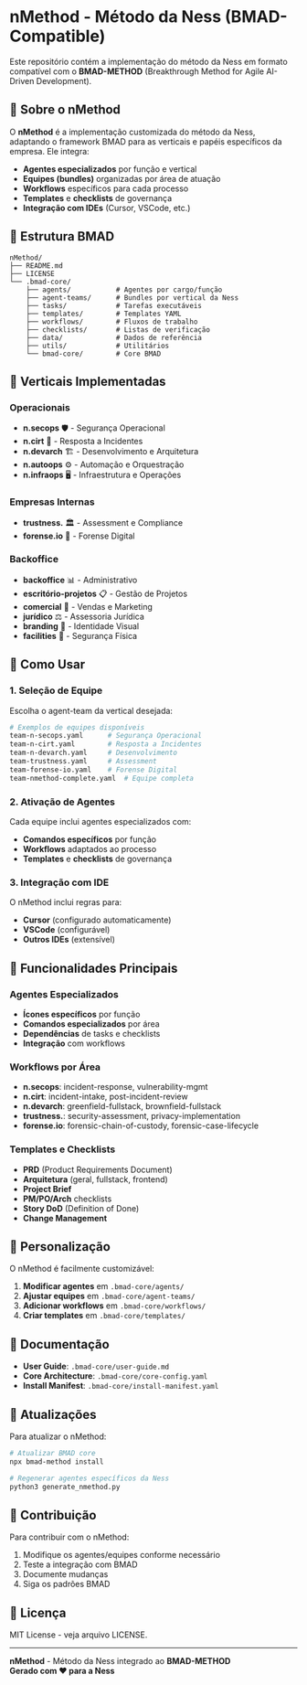 # nMethod - Método da Ness (BMAD-Compatible)

Este repositório contém a implementação do método da Ness em formato compatível com o **BMAD-METHOD** (Breakthrough Method for Agile AI-Driven Development).

## 🚀 Sobre o nMethod

O **nMethod** é a implementação customizada do método da Ness, adaptando o framework BMAD para as verticais e papéis específicos da empresa. Ele integra:

- **Agentes especializados** por função e vertical
- **Equipes (bundles)** organizadas por área de atuação
- **Workflows** específicos para cada processo
- **Templates** e **checklists** de governança
- **Integração com IDEs** (Cursor, VSCode, etc.)

## 📁 Estrutura BMAD

```
nMethod/
├── README.md
├── LICENSE
└── .bmad-core/
    ├── agents/           # Agentes por cargo/função
    ├── agent-teams/      # Bundles por vertical da Ness
    ├── tasks/            # Tarefas executáveis
    ├── templates/        # Templates YAML
    ├── workflows/        # Fluxos de trabalho
    ├── checklists/       # Listas de verificação
    ├── data/             # Dados de referência
    ├── utils/            # Utilitários
    └── bmad-core/        # Core BMAD
```

## 🎯 Verticais Implementadas

### Operacionais
- **n.secops** 🛡️ - Segurança Operacional
- **n.cirt** 🚨 - Resposta a Incidentes
- **n.devarch** 🏗️ - Desenvolvimento e Arquitetura
- **n.autoops** ⚙️ - Automação e Orquestração
- **n.infraops** 🖥️ - Infraestrutura e Operações

### Empresas Internas
- **trustness.** 🏛️ - Assessment e Compliance
- **forense.io** 🧪 - Forense Digital

### Backoffice
- **backoffice** 📊 - Administrativo
- **escritório-projetos** 📋 - Gestão de Projetos
- **comercial** 💼 - Vendas e Marketing
- **jurídico** ⚖️ - Assessoria Jurídica
- **branding** 🎨 - Identidade Visual
- **facilities** 🏢 - Segurança Física

## 🔧 Como Usar

### 1. Seleção de Equipe
Escolha o agent-team da vertical desejada:

```bash
# Exemplos de equipes disponíveis
team-n-secops.yaml      # Segurança Operacional
team-n-cirt.yaml        # Resposta a Incidentes
team-n-devarch.yaml     # Desenvolvimento
team-trustness.yaml     # Assessment
team-forense-io.yaml    # Forense Digital
team-nmethod-complete.yaml  # Equipe completa
```

### 2. Ativação de Agentes
Cada equipe inclui agentes especializados com:
- **Comandos específicos** por função
- **Workflows** adaptados ao processo
- **Templates** e **checklists** de governança

### 3. Integração com IDE
O nMethod inclui regras para:
- **Cursor** (configurado automaticamente)
- **VSCode** (configurável)
- **Outros IDEs** (extensível)

## 🌟 Funcionalidades Principais

### Agentes Especializados
- **Ícones específicos** por função
- **Comandos especializados** por área
- **Dependências** de tasks e checklists
- **Integração** com workflows

### Workflows por Área
- **n.secops**: incident-response, vulnerability-mgmt
- **n.cirt**: incident-intake, post-incident-review
- **n.devarch**: greenfield-fullstack, brownfield-fullstack
- **trustness.**: security-assessment, privacy-implementation
- **forense.io**: forensic-chain-of-custody, forensic-case-lifecycle

### Templates e Checklists
- **PRD** (Product Requirements Document)
- **Arquitetura** (geral, fullstack, frontend)
- **Project Brief**
- **PM/PO/Arch** checklists
- **Story DoD** (Definition of Done)
- **Change Management**

## 🎨 Personalização

O nMethod é facilmente customizável:

1. **Modificar agentes** em `.bmad-core/agents/`
2. **Ajustar equipes** em `.bmad-core/agent-teams/`
3. **Adicionar workflows** em `.bmad-core/workflows/`
4. **Criar templates** em `.bmad-core/templates/`

## 📖 Documentação

- **User Guide**: `.bmad-core/user-guide.md`
- **Core Architecture**: `.bmad-core/core-config.yaml`
- **Install Manifest**: `.bmad-core/install-manifest.yaml`

## 🔄 Atualizações

Para atualizar o nMethod:

```bash
# Atualizar BMAD core
npx bmad-method install

# Regenerar agentes específicos da Ness
python3 generate_nmethod.py
```

## 🤝 Contribuição

Para contribuir com o nMethod:

1. Modifique os agentes/equipes conforme necessário
2. Teste a integração com BMAD
3. Documente mudanças
4. Siga os padrões BMAD

## 📄 Licença

MIT License - veja arquivo LICENSE.

---

**nMethod** - Método da Ness integrado ao **BMAD-METHOD**  
**Gerado com ❤️ para a Ness**
